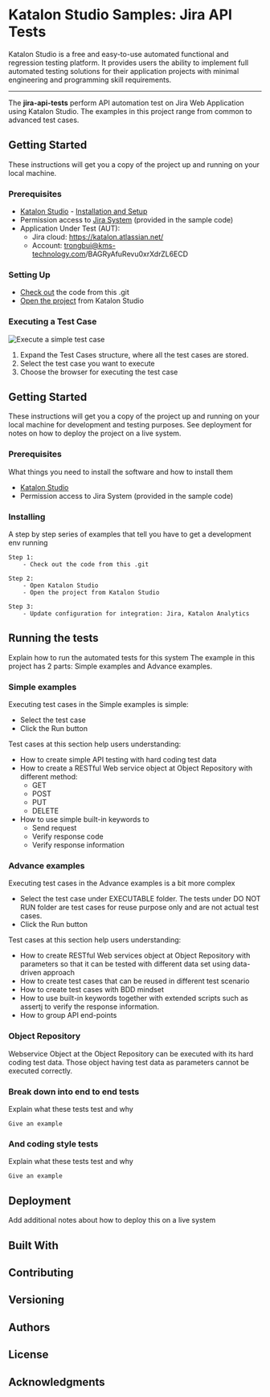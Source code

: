 # Katalon Studio Samples: Jira API Tests
Katalon Studio is a free and easy-to-use automated functional and regression testing platform. It provides users the ability to implement full automated testing solutions for their application projects with minimal engineering and programming skill requirements.
______
The **jira-api-tests** perform API automation test on Jira Web Application using Katalon Studio. The examples in this project range from common to advanced test cases.
## Getting Started
These instructions will get you a copy of the project up and running on your local machine.
### Prerequisites
- [Katalon Studio](https://www.katalon.com/) - [Installation and Setup](https://docs.katalon.com/x/HwAM)
- Permission access to [Jira System](https://katalon.atlassian.net) (provided in the sample code)
- Application Under Test (AUT):
     + Jira cloud: https://katalon.atlassian.net/
     + Account: trongbui@kms-technology.com/BAGRyAfuRevu0xrXdrZL6ECD
### Setting Up
- [Check out](https://git-scm.com/book/en/v2/Git-Basics-Getting-a-Git-Repository) the code from this .git
- [Open the project](https://docs.katalon.com//display/KD/Manage+Test+Project) from Katalon Studio
### Executing a Test Case     
![Execute a simple test case](https://github.com/katalon-studio-samples/jira-ui-tests/blob/master/Tutorials/Figures/Execute%20a%20simple%20test%20case.png?raw=true)
1. Expand the Test Cases structure, where all the test cases are stored.
2. Select the test case you want to execute
3. Choose the browser for executing the test case








## Getting Started

These instructions will get you a copy of the project up and running on your local machine for development and testing purposes. See deployment for notes on how to deploy the project on a live system.

### Prerequisites

What things you need to install the software and how to install them

- [Katalon Studio](https://www.katalon.com/)
- Permission access to Jira System (provided in the sample code)

### Installing

A step by step series of examples that tell you have to get a development env running

```
Step 1:
	- Check out the code from this .git

Step 2:
	- Open Katalon Studio
	- Open the project from Katalon Studio

Step 3:
	- Update configuration for integration: Jira, Katalon Analytics
```

## Running the tests

Explain how to run the automated tests for this system
The example in this project has 2 parts: Simple examples and Advance examples.

### Simple examples
Executing test cases in the Simple examples is simple:
- Select the test case
- Click the Run button

Test cases at this section help users understanding:
- How to create simple API testing with hard coding test data
- How to create a RESTful Web service object at Object Repository with different method: 
  - GET
  - POST
  - PUT
  - DELETE
- How to use simple built-in keywords to 
  - Send request
  - Verify response code
  - Verify response information


### Advance examples
Executing test cases in the Advance examples is a bit more complex
- Select the test case under EXECUTABLE folder. The tests under DO NOT RUN folder are test cases for reuse purpose only and are not actual test cases.
- Click the Run button

Test cases at this section help users understanding:
- How to create RESTful Web services object at Object Repository with parameters so that it can be tested with different data set using data-driven approach
- How to create test cases that can be reused in different test scenario
- How to create test cases with BDD mindset
- How to use built-in keywords together with extended scripts such as assertj to verify the response information.
- How to group API end-points

### Object Repository
Webservice Object at the Object Repository can be executed with its hard coding test data. Those object having test data as parameters cannot be executed correctly.

### Break down into end to end tests

Explain what these tests test and why

```
Give an example
```

### And coding style tests

Explain what these tests test and why

```
Give an example
```

## Deployment

Add additional notes about how to deploy this on a live system

## Built With

## Contributing

## Versioning

## Authors

## License

## Acknowledgments
